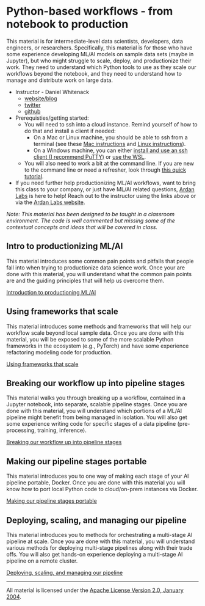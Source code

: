 # Python-based workflows - from notebook to production

This material is for intermediate-level data scientists, developers, data engineers, or researchers. Specifically, this material is for those who have some experience developing ML/AI models on sample data sets (maybe in Jupyter), but who might struggle to scale, deploy, and productionize their work. They need to understand which Python tools to use as they scale our workflows beyond the notebook, and they need to understand how to manage and distribute work on large data.

- Instructor - Daniel Whitenack
  - [website/blog](https://datadan.io)
  - [twitter](https://twitter.com/dwhitena)
  - [github](https://github.com/dwhitena)
- Prerequisties/getting started:
  - You will need to ssh into a cloud instance. Remind yourself of how to do that and install a client if needed:
    - On a Mac or Linux machine, you should be able to ssh from a terminal (see these [Mac instructions](http://accc.uic.edu/answer/how-do-i-use-ssh-and-sftp-mac-os-x) and [Linux instructions](https://www.digitalocean.com/community/tutorials/how-to-use-ssh-to-connect-to-a-remote-server-in-ubuntu)).
    - On a Windows machine, you can either [install and use an ssh client (I recommend PuTTY)](https://www.putty.org/) or [use the WSL](https://docs.microsoft.com/en-us/windows/wsl/install-win10).
  - You will also need to work a bit at the command line. If you are new to the command line or need a refresher, look through [this quick tutorial](https://lifehacker.com/5633909/who-needs-a-mouse-learn-to-use-the-command-line-for-almost-anything).
- If you need further help productionizing ML/AI workflows, want to bring this class to your company, or just have ML/AI related questions, [Ardan Labs](https://ardanlabs.com) is here to help! Reach out to the instructor using the links above or via the [Ardan Labs website](https://ardanlabs.com). 

*Note: This material has been designed to be taught in a classroom environment. The code is well commented but missing some of the contextual concepts and ideas that will be covered in class.*

## Intro to productionizing ML/AI 

This material introduces some common pain points and pitfalls that people fall into when trying to productionize data science work. Once your are done with this material, you will understand what the common pain points are and the guiding principles that will help us overcome them.    

[Introduction to productioning ML/AI](introduction/README.md)

## Using frameworks that scale

This material introduces some methods and frameworks that will help our workflow scale beyond local sample data. Once you are done with this material, you will be exposed to some of the more scalable Python frameworks in the ecosystem (e.g., PyTorch) and have some experience refactoring modeling code for production.

[Using frameworks that scale](#frameworks_that_scale)

## Breaking our workflow up into pipeline stages

This material walks you through breaking up a workflow, contained in a Jupyter notebook, into separate, scalable pipeline stages. Once you are done with this material, you will understand which portions of a ML/AI pipeline might benefit from being managed in isolation. You will also get some experience writing code for specific stages of a data pipeline (pre-processing, training, inference).

[Breaking our workflow up into pipeline stages](#pipeline_stages)

## Making our pipeline stages portable

This material introduces you to one way of making each stage of your AI pipeline portable, Docker. Once you are done with this material you will know how to port local Python code to cloud/on-prem instances via Docker. 

[Making our pipeline stages portable](#portability)

## Deploying, scaling, and managing our pipeline

This material introduces you to methods for orchestrating a multi-stage AI pipeline at scale. Once you are done with this material, you will understand various methods for deploying multi-stage pipelines along with their trade offs. You will also get hands-on experience deploying a multi-stage AI pipeline on a remote cluster.

[Deploying, scaling, and managing our pipeline](#deploying_managing)

___
All material is licensed under the [Apache License Version 2.0, January 2004](http://www.apache.org/licenses/LICENSE-2.0).
